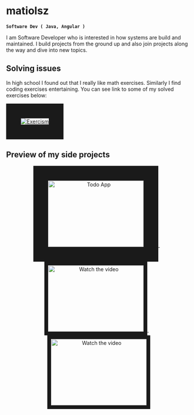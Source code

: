 # matiolsz

**` Software Dev ( Java, Angular ) `**

I am Software Developer who is interested in how systems are build and maintained. I build projects from the ground up and also join projects along the way and
dive into new topics. 

## Solving issues
In high school I found out that I really like math exercises. Similarly I find coding exercises entertaining. You can see link to some of my solved exercises below: 

<a href="https://exercism.org/profiles/matiolsz" target="_blank">
 <img src="https://avatars.githubusercontent.com/u/5624255?s=200&v=4" alt="Exercism"  border="40" />
</a>

## Preview of my side projects
<p align="middle"> 
<a href="https://youtu.be/KKcMnoBBaYU" target="_blank">
 <img src="http://i3.ytimg.com/vi/KKcMnoBBaYU/hqdefault.jpg" alt="Todo App" width="260" height="180" border="40" />
</a>
  &nbsp;&nbsp;&nbsp;
<a href="https://youtu.be/KKcMnoBBaYU" target="_blank">
 <img src="http://i3.ytimg.com/vi/KKcMnoBBaYU/hqdefault.jpg" alt="Watch the video" width="260" height="180" border="10" />
</a>
    &nbsp;&nbsp;&nbsp;
<a href="https://youtu.be/KKcMnoBBaYU" target="_blank">
 <img src="http://i3.ytimg.com/vi/KKcMnoBBaYU/hqdefault.jpg" alt="Watch the video" width="260" height="180" border="10" />
</a>
</p>
<!--
**matiolsz/matiolsz** is a ✨ _special_ ✨ repository because its `README.md` (this file) appears on your GitHub profile.

Here are some ideas to get you started:

- 🔭 I’m currently working on ...
- 🌱 I’m currently learning ...
- 👯 I’m looking to collaborate on ...
- 🤔 I’m looking for help with ...
- 💬 Ask me about ...
- 📫 How to reach me: ...
- 😄 Pronouns: ...
- ⚡ Fun fact: ...
-->
